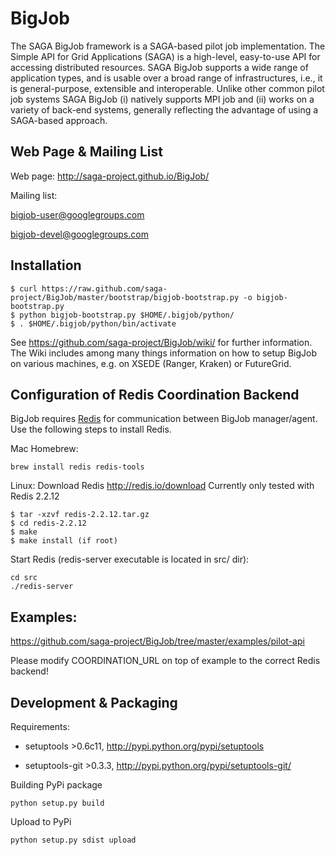 BigJob  
=============

The SAGA BigJob framework is a SAGA-based pilot job implementation. The  Simple API for Grid Applications (SAGA) is a high-level, easy-to-use API for accessing distributed resources. SAGA BigJob supports a wide range of application types, and is usable over a broad range of infrastructures, i.e., it is general-purpose, extensible and interoperable. Unlike other common pilot job systems SAGA BigJob 
(i) natively supports MPI job and 
(ii) works on a variety of back-end systems, generally reflecting the advantage of using a SAGA-based approach. 



Web Page & Mailing List
-----------------------

Web page: <http://saga-project.github.io/BigJob/>

Mailing list:  

[bigjob-user@googlegroups.com](http://groups.google.com/group/bigjob-users)

[bigjob-devel@googlegroups.com](http://groups.google.com/group/bigjob-devel)


Installation
-------------

    $ curl https://raw.github.com/saga-project/BigJob/master/bootstrap/bigjob-bootstrap.py -o bigjob-bootstrap.py
    $ python bigjob-bootstrap.py $HOME/.bigjob/python/
    $ . $HOME/.bigjob/python/bin/activate

See https://github.com/saga-project/BigJob/wiki/ for further information. The Wiki includes among many things information on how to setup BigJob on various machines, e.g. on XSEDE (Ranger, Kraken) or FutureGrid.


Configuration of Redis Coordination Backend
-------------------------------------

BigJob requires [Redis](http://redis.io) for communication between BigJob manager/agent. Use the following steps to install Redis. 

Mac Homebrew:
	
	brew install redis redis-tools 

Linux:
Download Redis http://redis.io/download
Currently only tested with Redis 2.2.12

	$ tar -xzvf redis-2.2.12.tar.gz
	$ cd redis-2.2.12
	$ make
	$ make install (if root)


Start Redis (redis-server executable is located in src/ dir):

	cd src
	./redis-server

Examples: 
-------------------------------------

<https://github.com/saga-project/BigJob/tree/master/examples/pilot-api>

Please modify COORDINATION_URL on top of example to the correct Redis backend!

Development & Packaging
-------------------------------------

Requirements:

*  setuptools >0.6c11, http://pypi.python.org/pypi/setuptools

*  setuptools-git >0.3.3, http://pypi.python.org/pypi/setuptools-git/

Building PyPi package

	python setup.py build

Upload to PyPi

	python setup.py sdist upload

